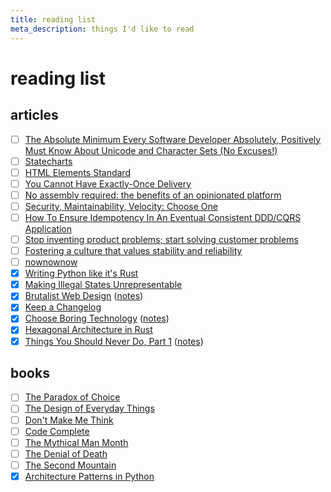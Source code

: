```yaml
---
title: reading list
meta_description: things I'd like to read
---
```


# reading list

## articles

- [ ] [The Absolute Minimum Every Software Developer Absolutely, Positively Must Know About Unicode and Character Sets (No Excuses!)](https://www.joelonsoftware.com/2003/10/08/the-absolute-minimum-every-software-developer-absolutely-positively-must-know-about-unicode-and-character-sets-no-excuses/)
- [ ] [Statecharts](https://statecharts.dev/)
- [ ] [HTML Elements Standard](https://html.spec.whatwg.org/multipage/dom.html#elements)
- [ ] [You Cannot Have Exactly-Once Delivery](https://bravenewgeek.com/you-cannot-have-exactly-once-delivery/)
- [ ] [No assembly required: the benefits of an opinionated platform](https://bravenewgeek.com/no-assembly-required-the-benefits-of-an-opinionated-platform/)
- [ ] [Security, Maintainability, Velocity: Choose One](https://bravenewgeek.com/security-maintainability-velocity-choose-one/)
- [ ] [How To Ensure Idempotency In An Eventual Consistent DDD/CQRS Application](https://blog.sapiensworks.com/post/2015/08/26/How-To-Ensure-Idempotency)
- [ ] [Stop inventing product problems; start solving customer problems](https://uxdesign.cc/stop-solving-product-problems-start-solving-customer-problems-6c9cf3e28db3)
- [ ] [Fostering a culture that values stability and reliability](https://drewdevault.com/2021/01/04/A-culture-of-stability-and-reliability.html)
- [ ] [nownownow](https://nownownow.com/about)
- [x] [Writing Python like it's Rust](https://kobzol.github.io/rust/python/2023/05/20/writing-python-like-its-rust.html)
- [x] [Making Illegal States Unrepresentable](https://ybogomolov.me/making-illegal-states-unrepresentable)
- [x] [Brutalist Web Design](https://brutalist-web.design/) ([notes](/content/notes/brutalist-web-design.md))
- [x] [Keep a Changelog](https://keepachangelog.com/en/1.1.0/)
- [x] [Choose Boring Technology](https://mcfunley.com/choose-boring-technology) ([notes](/content/notes/choose-boring-technology.md))
- [x] [Hexagonal Architecture in Rust](https://alexis-lozano.com/hexagonal-architecture-in-rust-1/)
- [x] [Things You Should Never Do, Part 1](https://www.joelonsoftware.com/2000/04/06/things-you-should-never-do-part-i/) ([notes](/content/notes/things-you-should-never-do-part1.md))

## books

- [ ] [The Paradox of Choice](https://a.co/d/98ING7q)
- [ ] [The Design of Everyday Things](https://a.co/d/09LvFuBc)
- [ ] [Don't Make Me Think](https://a.co/d/09sWIS2h)
- [ ] [Code Complete](https://a.co/d/05DbKdJW)
- [ ] [The Mythical Man Month](https://a.co/d/0alLUZMX)
- [ ] [The Denial of Death](https://a.co/d/1FidorA)
- [ ] [The Second Mountain](https://a.co/d/iG5Z7hS)
- [x] [Architecture Patterns in Python](https://www.cosmicpython.com/book/preface.html)
